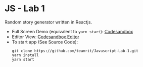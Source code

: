 # JS - Lab 1
Random story generator written in Reactjs.

* Full Screen Demo (equivalent to `yarn start`): [Codesandbox](https://917jzmzyx4.codesandbox.io/)
* Editor View: [Codesandbox Editor](https://codesandbox.io/s/917jzmzyx4)
* To start app (See Source Code): 
  ```
  git clone https://github.com/teamrit/Javascript-Lab-1.git
  yarn install
  yarn start
  ```
